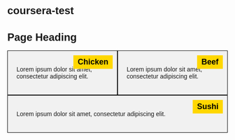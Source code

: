 # coursera-test
<!DOCTYPE html>
<html>
<head>
  <title>Responsive Layout</title>
  <style>
    /* Global Styles */
    body {
      font-family: Arial, sans-serif; /* Optional: Set your desired font family */
    }
    
    .container {
      margin: 0 auto;
      max-width: 1200px; /* Adjust this value to fit your desired maximum width */
      padding: 20px;
      box-sizing: border-box;
    }
    
    h1 {
      font-size: 24px;
    }
    
    h2 {
      font-size: 18px;
    }
    
    .section {
      position: relative;
      float: left;
      width: 33.33%;
      padding: 20px;
      box-sizing: border-box;
      border: 1px solid black;
      background-color: #F1F1F1; /* Set your desired section background color */
    }
    
    .section h2 {
      position: absolute;
      top: 10px;
      right: 10px;
      margin: 0;
      background-color: #FFD700; /* Set your desired section title background color */
      padding: 5px 10px;
      color: #000; /* Set your desired text color for section title */
    }
    
    /* Media Queries */
    @media (max-width: 991px) {
      .section {
        width: 50%;
      }
      .section:nth-child(3) {
        clear: both;
        width: 100%;
      }
    }
    
    @media (max-width: 767px) {
      .section {
        width: 100%;
      }
    }
  </style>
</head>
<body>
  <div class="container">
    <h1>Page Heading</h1>
    <div class="row">
      <div class="section">
        <h2>Chicken</h2>
        <p>Lorem ipsum dolor sit amet, consectetur adipiscing elit.</p>
      </div>
      <div class="section">
        <h2>Beef</h2>
        <p>Lorem ipsum dolor sit amet, consectetur adipiscing elit.</p>
      </div>
      <div class="section">
        <h2>Sushi</h2>
        <p>Lorem ipsum dolor sit amet, consectetur adipiscing elit.</p>
      </div>
    </div>
  </div>
</body>
</html>
